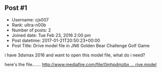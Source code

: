 ## Post #1
- Username: cjs007
- Rank: ultra-n00b
- Number of posts: 2
- Joined date: Tue Feb 23, 2016 2:00 pm
- Post datetime: 2017-01-21T20:50:23+00:00
- Post Title: Drive model file in JN6 Golden Bear Challenge Golf Game

i have 3dsmax 2016 and want to open this model file, what do i need?

here's the file....... [http://www.mediafire.com/file/0mhpdmzbx ... rive.model](http://www.mediafire.com/file/0mhpdmzbxpntt6c/Drive.model)
